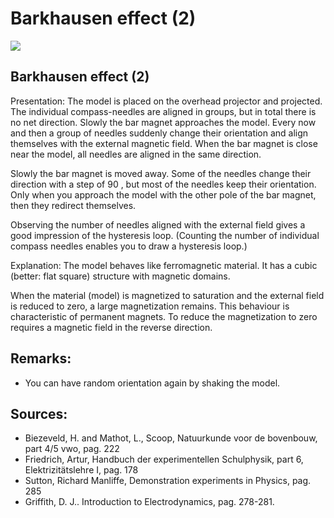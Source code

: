 # Barkhausen effect (2) 

![](https://cdn.mathpix.com/cropped/2024_06_24_889ac1bc21e1e1b15574g-1.jpg?height=1099&width=1308&top_left_y=313&top_left_x=228)

## Barkhausen effect (2)

Presentation: The model is placed on the overhead projector and projected. The individual compass-needles are aligned in groups, but in total there is no net direction. Slowly the bar magnet approaches the model. Every now and then a group of needles suddenly change their orientation and align themselves with the external magnetic field. When the bar magnet is close near the model, all needles are aligned in the same direction.

Slowly the bar magnet is moved away. Some of the needles change their direction with a step of 90 , but most of the needles keep their orientation. Only when you approach the model with the other pole of the bar magnet, then they redirect themselves.

Observing the number of needles aligned with the external field gives a good impression of the hysteresis loop. (Counting the number of individual compass needles enables you to draw a hysteresis loop.)

Explanation: The model behaves like ferromagnetic material. It has a cubic (better: flat square) structure with magnetic domains.

When the material (model) is magnetized to saturation and the external field is reduced to zero, a large magnetization remains. This behaviour is characteristic of permanent magnets. To reduce the magnetization to zero requires a magnetic field in the reverse direction.

## Remarks:

- You can have random orientation again by shaking the model.


## Sources:

- Biezeveld, H. and Mathot, L., Scoop, Natuurkunde voor de bovenbouw, part $4 / 5$ vwo, pag. 222
- Friedrich, Artur, Handbuch der experimentellen Schulphysik, part 6, Elektrizitätslehre I, pag. 178
- Sutton, Richard Manliffe, Demonstration experiments in Physics, pag. 285
- Griffith, D. J.. Introduction to Electrodynamics, pag. 278-281.

